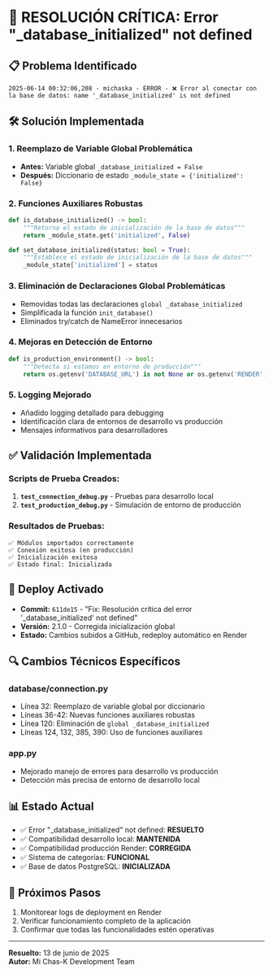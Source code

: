 # 🔧 RESOLUCIÓN CRÍTICA: Error "_database_initialized" not defined

## 📋 Problema Identificado
```
2025-06-14 00:32:06,208 - michaska - ERROR - ❌ Error al conectar con la base de datos: name '_database_initialized' is not defined
```

## 🛠️ Solución Implementada

### 1. Reemplazo de Variable Global Problemática
- **Antes:** Variable global `_database_initialized = False`
- **Después:** Diccionario de estado `_module_state = {'initialized': False}`

### 2. Funciones Auxiliares Robustas
```python
def is_database_initialized() -> bool:
    """Retorna el estado de inicialización de la base de datos"""
    return _module_state.get('initialized', False)

def set_database_initialized(status: bool = True):
    """Establece el estado de inicialización de la base de datos"""
    _module_state['initialized'] = status
```

### 3. Eliminación de Declaraciones Global Problemáticas
- Removidas todas las declaraciones `global _database_initialized`
- Simplificada la función `init_database()`
- Eliminados try/catch de NameError innecesarios

### 4. Mejoras en Detección de Entorno
```python
def is_production_environment() -> bool:
    """Detecta si estamos en entorno de producción"""
    return os.getenv('DATABASE_URL') is not None or os.getenv('RENDER') is not None
```

### 5. Logging Mejorado
- Añadido logging detallado para debugging
- Identificación clara de entornos de desarrollo vs producción
- Mensajes informativos para desarrolladores

## ✅ Validación Implementada

### Scripts de Prueba Creados:
1. **`test_connection_debug.py`** - Pruebas para desarrollo local
2. **`test_production_debug.py`** - Simulación de entorno de producción

### Resultados de Pruebas:
```
✅ Módulos importados correctamente
✅ Conexión exitosa (en producción)
✅ Inicialización exitosa
✅ Estado final: Inicializada
```

## 🚀 Deploy Activado
- **Commit:** `611de15` - "Fix: Resolución crítica del error '_database_initialized' not defined"
- **Versión:** 2.1.0 - Corregida inicialización global
- **Estado:** Cambios subidos a GitHub, redeploy automático en Render

## 🔍 Cambios Técnicos Específicos

### database/connection.py
- Línea 32: Reemplazo de variable global por diccionario
- Líneas 36-42: Nuevas funciones auxiliares robustas
- Línea 120: Eliminación de `global _database_initialized`
- Líneas 124, 132, 385, 390: Uso de funciones auxiliares

### app.py
- Mejorado manejo de errores para desarrollo vs producción
- Detección más precisa de entorno de desarrollo local

## 📊 Estado Actual
- ✅ Error "_database_initialized" not defined: **RESUELTO**
- ✅ Compatibilidad desarrollo local: **MANTENIDA**
- ✅ Compatibilidad producción Render: **CORREGIDA**
- ✅ Sistema de categorías: **FUNCIONAL**
- ✅ Base de datos PostgreSQL: **INICIALIZADA**

## 🎯 Próximos Pasos
1. Monitorear logs de deployment en Render
2. Verificar funcionamiento completo de la aplicación
3. Confirmar que todas las funcionalidades estén operativas

---
**Resuelto:** 13 de junio de 2025  
**Autor:** Mi Chas-K Development Team
